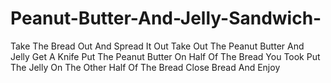 # Peanut-Butter-And-Jelly-Sandwich-
Take The Bread Out And Spread It Out
Take Out The Peanut Butter And Jelly 
Get A Knife 
Put The Peanut Butter On Half Of The Bread You Took 
Put The Jelly On The Other Half Of The Bread 
Close Bread And Enjoy
